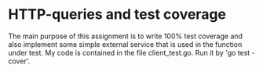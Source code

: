 # HTTP-queries and test coverage

The main purpose of this assignment is to write 100% test coverage and also implement some simple external service that is used in the function under test.
My code is contained in the file client_test.go. Run it by 'go test -cover'.
